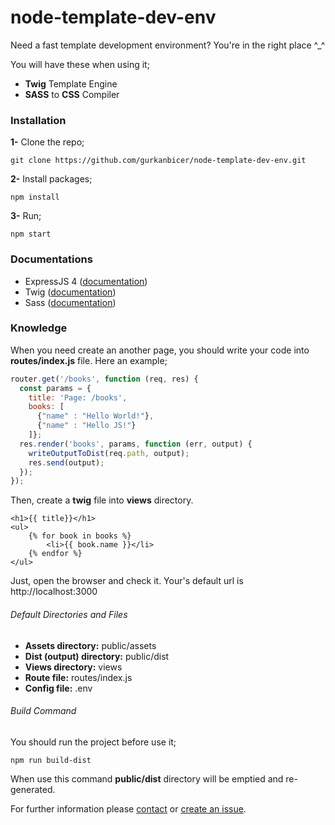 # node-template-dev-env
Need a fast template development environment? You're in the right place ^_^

You will have these when using it;
- **Twig** Template Engine
- **SASS** to **CSS** Compiler

### Installation

**1-** Clone the repo; 

`git clone https://github.com/gurkanbicer/node-template-dev-env.git`

**2-** Install packages;

`npm install`

**3-** Run;

`npm start`

### Documentations
- ExpressJS 4 ([documentation](https://expressjs.com/en/guide/routing.html))
- Twig ([documentation](https://twig.symfony.com/doc/2.x/))
- Sass ([documentation](https://sass-lang.com/documentation))

### Knowledge

When you need create an another page, you should write your code into **routes/index.js** file. Here an example;

```js
router.get('/books', function (req, res) {
  const params = {
    title: 'Page: /books',
    books: [
      {"name" : "Hello World!"}, 
      {"name" : "Hello JS!"}
    ]};
  res.render('books', params, function (err, output) {
    writeOutputToDist(req.path, output);
    res.send(output);
  });
});
```

Then, create a **twig** file into **views** directory.

```
<h1>{{ title}}</h1>
<ul>
    {% for book in books %}
        <li>{{ book.name }}</li>
    {% endfor %}
</ul>
```

Just, open the browser and check it. Your's default url is http://localhost:3000

###### Default Directories and Files
- **Assets directory:** public/assets
- **Dist (output) directory:** public/dist
- **Views directory:** views
- **Route file:** routes/index.js
- **Config file:** .env

###### Build Command
You should run the project before use it;

`npm run build-dist` 

When use this command **public/dist** directory will be emptied and re-generated. 

For further information please [contact](mailto:gurkan@grkn.co) or [create an issue](https://github.com/gurkanbicer/node-template-dev-env/issues/new).


